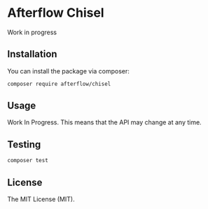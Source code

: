 # Afterflow Chisel

Work in progress

## Installation

You can install the package via composer:

```bash
composer require afterflow/chisel
```

## Usage

Work In Progress. This means that the API may change at any time.

## Testing

```bash
composer test
```

## License

The MIT License (MIT).
